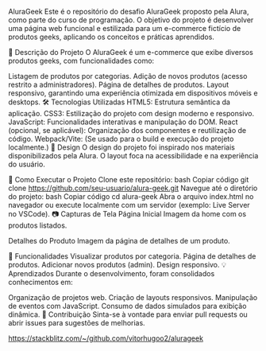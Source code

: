 AluraGeek
Este é o repositório do desafio AluraGeek proposto pela Alura, como parte do curso de programação. O objetivo do projeto é desenvolver uma página web funcional e estilizada para um e-commerce fictício de produtos geeks, aplicando os conceitos e práticas aprendidos.

📜 Descrição do Projeto
O AluraGeek é um e-commerce que exibe diversos produtos geeks, com funcionalidades como:

Listagem de produtos por categorias.
Adição de novos produtos (acesso restrito a administradores).
Página de detalhes de produtos.
Layout responsivo, garantindo uma experiência otimizada em dispositivos móveis e desktops.
🛠️ Tecnologias Utilizadas
HTML5: Estrutura semântica da aplicação.
CSS3: Estilização do projeto com design moderno e responsivo.
JavaScript: Funcionalidades interativas e manipulação do DOM.
React (opcional, se aplicável): Organização dos componentes e reutilização de código.
Webpack/Vite: (Se usado para o build e execução do projeto localmente.)
🎨 Design
O design do projeto foi inspirado nos materiais disponibilizados pela Alura. O layout foca na acessibilidade e na experiência do usuário.

🚀 Como Executar o Projeto
Clone este repositório:
bash
Copiar código
git clone https://github.com/seu-usuario/alura-geek.git
Navegue até o diretório do projeto:
bash
Copiar código
cd alura-geek
Abra o arquivo index.html no navegador ou execute localmente com um servidor (exemplo: Live Server no VSCode).
📷 Capturas de Tela
Página Inicial
Imagem da home com os produtos listados.

Detalhes do Produto
Imagem da página de detalhes de um produto.

📝 Funcionalidades
 Visualizar produtos por categoria.
 Página de detalhes de produtos.
 Adicionar novos produtos (admin).
 Design responsivo.
💡 Aprendizados
Durante o desenvolvimento, foram consolidados conhecimentos em:

Organização de projetos web.
Criação de layouts responsivos.
Manipulação de eventos com JavaScript.
Consumo de dados simulados para exibição dinâmica.
🤝 Contribuição
Sinta-se à vontade para enviar pull requests ou abrir issues para sugestões de melhorias.

https://stackblitz.com/~/github.com/vitorhugoo2/alurageek
